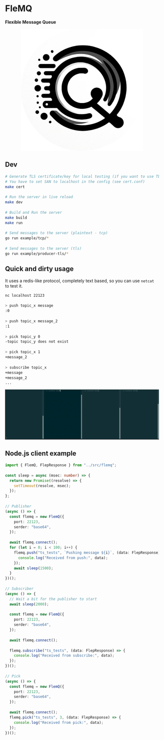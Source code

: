 # FleMQ

**Flexible Message Queue**

<p align="center">
  <img src='assets/logo.png' width='400'>
</p>

## Dev

```sh
# Generate TLS certificate/key for local testing (if you want to use TLS)
# You have to set SAN to localhost in the config (see cert.conf)
make cert

# Run the server in live reload
make dev

# Build and Run the server
make build
make run

# Send messages to the server (plaintext - tcp)
go run example/tcp/*

# Send messages to the server (tls)
go run example/producer-tls/*
```

## Quick and dirty usage

It uses a redis-like protocol, completely text based, so you can use `netcat` to test it.

```sh
nc localhost 22123

> push topic_x message
:0

> push topic_x message_2
:1

> pick topic_y 0
-topic topic_y does not exist

> pick topic_x 1
+message_2

> subscribe topic_x
+message
+message_2
...
```

![Example](https://github.com/alainrk/flemq/raw/main/assets/flemq.gif)

## Node.js client example

```ts
import { FlemQ, FlepResponse } from "../src/flemq";

const sleep = async (msec: number) => {
  return new Promise((resolve) => {
    setTimeout(resolve, msec);
  });
};

// Publisher
(async () => {
  const flemq = new FlemQ({
    port: 22123,
    serder: "base64",
  });

  await flemq.connect();
  for (let i = 0; i < 100; i++) {
    flemq.push("ts_tests", `Pushing message ${i}`, (data: FlepResponse) => {
      console.log("Received from push:", data);
    });
    await sleep(1500);
  }
})();

// Subscriber
(async () => {
  // Wait a bit for the publisher to start
  await sleep(2000);

  const flemq = new FlemQ({
    port: 22123,
    serder: "base64",
  });

  await flemq.connect();

  flemq.subscribe("ts_tests", (data: FlepResponse) => {
    console.log("Received from subscribe:", data);
  });
})();

// Pick
(async () => {
  const flemq = new FlemQ({
    port: 22123,
    serder: "base64",
  });

  await flemq.connect();
  flemq.pick("ts_tests", 3, (data: FlepResponse) => {
    console.log("Received from pick:", data);
  });
})();
```
